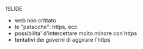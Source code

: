 !SLIDE

* web non crittato
* le "patacche": https, ecc
* possibilita' d'intercettare molto minore con https
* tentativi dei governi di aggirare l'https
 
